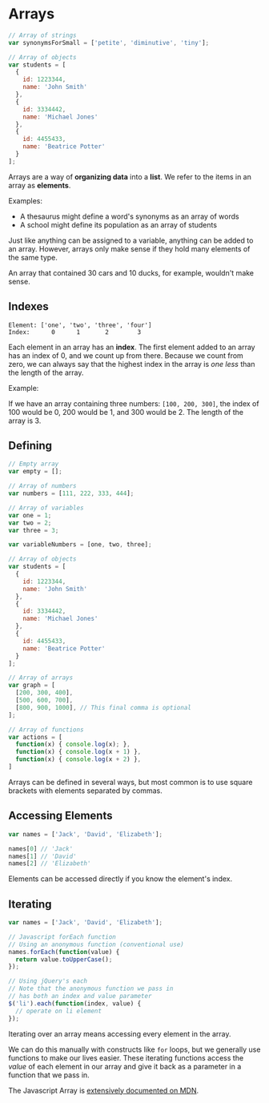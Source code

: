 # Arrays

```javascript
// Array of strings
var synonymsForSmall = ['petite', 'diminutive', 'tiny'];

// Array of objects
var students = [
  {
    id: 1223344,
    name: 'John Smith'
  },
  {
    id: 3334442,
    name: 'Michael Jones'
  },
  {
    id: 4455433,
    name: 'Beatrice Potter'
  }
];
```

Arrays are a way of __organizing data__ into a __list__. We refer to the items in an array as __elements__.

Examples:

- A thesaurus might define a word's synonyms as an array of words
- A school might define its population as an array of students

Just like anything can be assigned to a variable, anything can be added to an array.
However, arrays only make sense if they hold many elements of the same type.

An array that contained 30 cars and 10 ducks, for example, wouldn't make sense.

## Indexes

```
Element: ['one', 'two', 'three', 'four']
Index:      0      1       2        3
```

Each element in an array has an __index__.
The first element added to an array has an index of 0, and we count up from there.
Because we count from zero, we can always say that the highest index in the array is _one less_ than the length of the array.

Example:

If we have an array containing three numbers: `[100, 200, 300]`,
the index of 100 would be 0, 200 would be 1, and 300 would be 2.
The length of the array is 3.

## Defining

```javascript
// Empty array
var empty = [];

// Array of numbers
var numbers = [111, 222, 333, 444];

// Array of variables
var one = 1;
var two = 2;
var three = 3;

var variableNumbers = [one, two, three];

// Array of objects
var students = [
  {
    id: 1223344,
    name: 'John Smith'
  },
  {
    id: 3334442,
    name: 'Michael Jones'
  },
  {
    id: 4455433,
    name: 'Beatrice Potter'
  }
];

// Array of arrays
var graph = [
  [200, 300, 400],
  [500, 600, 700],
  [800, 900, 1000], // This final comma is optional
];

// Array of functions
var actions = [
  function(x) { console.log(x); },
  function(x) { console.log(x + 1) },
  function(x) { console.log(x + 2) },
]
```

Arrays can be defined in several ways, but most common is to use square brackets with elements separated by commas.

## Accessing Elements

```javascript
var names = ['Jack', 'David', 'Elizabeth'];

names[0] // 'Jack'
names[1] // 'David'
names[2] // 'Elizabeth'
```

Elements can be accessed directly if you know the element's index.

## Iterating

```javascript
var names = ['Jack', 'David', 'Elizabeth'];

// Javascript forEach function
// Using an anonymous function (conventional use)
names.forEach(function(value) {
  return value.toUpperCase();
});

// Using jQuery's each
// Note that the anonymous function we pass in
// has both an index and value parameter
$('li').each(function(index, value) {
  // operate on li element
});
```

Iterating over an array means accessing every element in the array.

We can do this manually with constructs like `for` loops, but we generally use functions to make our lives easier.
These iterating functions access the _value_ of each element in our array and give it back as a parameter in a function that we pass in.

The Javascript Array is [extensively documented on MDN](https://developer.mozilla.org/en-US/docs/Web/JavaScript/Reference/Global_Objects/Array).
